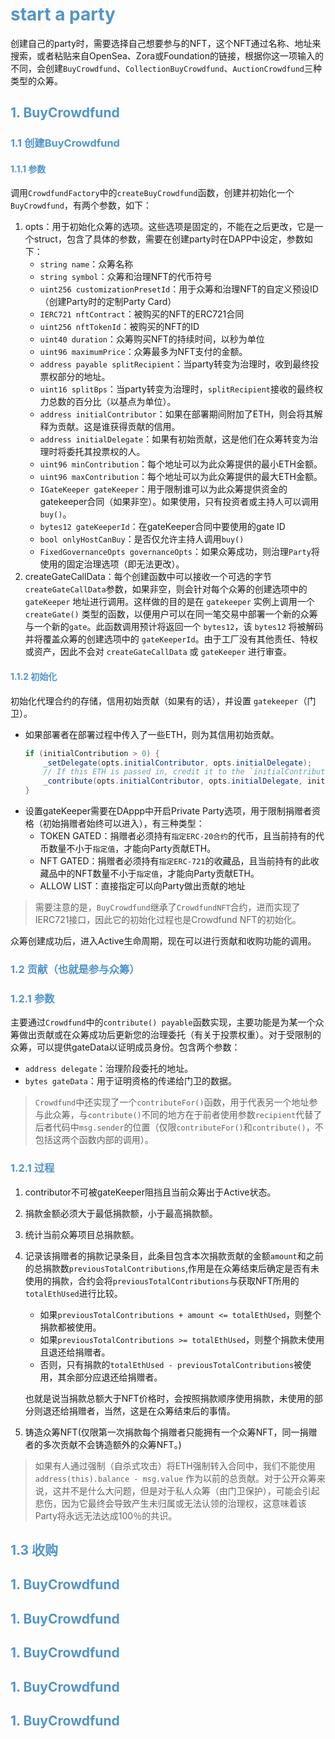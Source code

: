 # <font color="#5395ca">start a party</font>
创建自己的party时，需要选择自己想要参与的NFT，这个NFT通过名称、地址来搜索，或者粘贴来自OpenSea、Zora或Foundation的链接，根据你这一项输入的不同，会创建`BuyCrowdfund`、`CollectionBuyCrowdfund`、`AuctionCrowdfund`三种类型的众筹。

## <font color="#5395ca">1. BuyCrowdfund</font>
### <font color="#5395ca">1.1 创建BuyCrowdfund</font>
#### <font color="#5395ca">1.1.1 参数</font>
调用`CrowdfundFactory`中的`createBuyCrowdfund`函数，创建并初始化一个`BuyCrowdfund`，有两个参数，如下：
1. opts：用于初始化众筹的选项。这些选项是固定的，不能在之后更改，它是一个struct，包含了具体的参数，需要在创建party时在DAPP中设定，参数如下：
     * `string name`：众筹名称
     * `string symbol`：众筹和治理NFT的代币符号
     * `uint256 customizationPresetId`：用于众筹和治理NFT的自定义预设ID（创建Party时的定制Party Card）
     * `IERC721 nftContract`：被购买的NFT的ERC721合同
     * `uint256 nftTokenId`：被购买的NFT的ID
     * `uint40 duration`：众筹购买NFT的持续时间，以秒为单位
     * `uint96 maximumPrice`：众筹最多为NFT支付的金额。
     * `address payable splitRecipient`：当party转变为治理时，收到最终投票权部分的地址。
     * `uint16 splitBps`：当party转变为治理时，`splitRecipient`接收的最终权力总数的百分比（以基点为单位）。
     * `address initialContributor`：如果在部署期间附加了ETH，则会将其解释为贡献。这是谁获得贡献的信用。
     * `address initialDelegate`：如果有初始贡献，这是他们在众筹转变为治理时将委托其投票权的人。
     * `uint96 minContribution`：每个地址可以为此众筹提供的最小ETH金额。
     * `uint96 maxContribution`：每个地址可以为此众筹提供的最大ETH金额。
     * `IGateKeeper gateKeeper`：用于限制谁可以为此众筹提供资金的gatekeeper合同（如果非空）。如果使用，只有投资者或主持人可以调用`buy()`。
     * `bytes12 gateKeeperId`：在gateKeeper合同中要使用的gate ID
     * `bool onlyHostCanBuy`：是否仅允许主持人调用`buy()`
     * `FixedGovernanceOpts governanceOpts`：如果众筹成功，则治理`Party`将使用的固定治理选项（即无法更改）。
2. createGateCallData：每个创建函数中可以接收一个可选的字节`createGateCallData`参数，如果非空，则会针对每个众筹的创建选项中的 `gateKeeper` 地址进行调用。这样做的目的是在 `gatekeeper` 实例上调用一个 `createGate()` 类型的函数，以便用户可以在同一笔交易中部署一个新的众筹与一个新的`gate`。此函数调用预计将返回一个 `bytes12`，该 `bytes12` 将被解码并将覆盖众筹的创建选项中的 `gateKeeperId`。由于工厂没有其他责任、特权或资产，因此不会对 `createGateCallData` 或 `gateKeeper` 进行审查。
#### <font color="#5395ca">1.1.2 初始化</font>
初始化代理合约的存储，信用初始贡献（如果有的话），并设置 `gatekeeper`（门卫）。
* 如果部署者在部署过程中传入了一些ETH，则为其信用初始贡献。
    ```java
    if (initialContribution > 0) {
        _setDelegate(opts.initialContributor, opts.initialDelegate);
        // If this ETH is passed in, credit it to the `initialContributor`.
        _contribute(opts.initialContributor, opts.initialDelegate, initialContribution, 0, "");
    }
    ```
* 设置gateKeeper需要在DAppp中开启Private Party选项，用于限制捐赠者资格（初始捐赠者始终可以进入），有三种类型：
  * TOKEN GATED：捐赠者必须持有`指定ERC-20合约`的代币，且当前持有的代币数量不小于`指定值`，才能向Party贡献ETH。
  * NFT GATED：捐赠者必须持有`指定ERC-721`的收藏品，且当前持有的此收藏品中的NFT数量不小于`指定值`，才能向Party贡献ETH。
  * ALLOW LIST：直接指定可以向Party做出贡献的地址
> 需要注意的是，`BuyCrowdfund`继承了`CrowdfundNFT`合约，进而实现了IERC721接口，因此它的初始化过程也是Crowdfund NFT的初始化。

众筹创建成功后，进入Active生命周期，现在可以进行贡献和收购功能的调用。

### <font color="#5395ca">1.2 贡献（也就是参与众筹）</font>
### <font color="#5395ca">1.2.1 参数</font>
主要通过`Crowdfund`中的`contribute() payable`函数实现，主要功能是为某一个众筹做出贡献或在众筹成功后更新您的治理委托（有关于投票权重）。对于受限制的众筹，可以提供gateData以证明成员身份。包含两个参数：
* `address delegate`：治理阶段委托的地址。
* `bytes gateData`：用于证明资格的传递给门卫的数据。
> `Crowdfund`中还实现了一个`contributeFor()`函数，用于代表另一个地址参与此众筹，与`contribute()`不同的地方在于前者使用参数`recipient`代替了后者代码中`msg.sender`的位置（仅限`contributeFor()`和`contribute()`，不包括这两个函数内部的调用）。

### <font color="#5395ca">1.2.1 过程</font>
1. contributor不可被gateKeeper阻挡且当前众筹出于Active状态。
2. 捐款金额必须大于最低捐款额，小于最高捐款额。
3. 统计当前众筹项目总捐款额。
4. 记录该捐赠者的捐款记录条目，此条目包含本次捐款贡献的金额`amount`和之前的总捐款数`previousTotalContributions`,作用是在众筹结束后确定是否有未使用的捐款，合约会将`previousTotalContributions`与获取NFT所用的`totalEthUsed`进行比较。
    * 如果`previousTotalContributions + amount <= totalEthUsed`，则整个捐款都被使用。
    * 如果`previousTotalContributions >= totalEthUsed`，则整个捐款未使用且退还给捐赠者。
    * 否则，只有捐款的`totalEthUsed - previousTotalContributions`被使用，其余部分应退还给捐赠者。

    也就是说当捐款总额大于NFT价格时，会按照捐款顺序使用捐款，未使用的部分则退还给捐赠者，当然，这是在众筹结束后的事情。
1. 铸造众筹NFT(仅限第一次捐款每个捐赠者只能拥有一个众筹NFT，同一捐赠者的多次贡献不会铸造额外的众筹NFT。)

> 如果有人通过强制（自杀式攻击）将ETH强制转入合同中，我们不能使用 `address(this).balance - msg.value` 作为以前的总贡献。对于公开众筹来说，这并不是什么大问题，但是对于私人众筹（由门卫保护），可能会引起悲伤，因为它最终会导致产生未归属或无法认领的治理权，这意味着该Party将永远无法达成100％的共识。

## <font color="#5395ca">1.3 收购</font>
## <font color="#5395ca">1. BuyCrowdfund</font>
## <font color="#5395ca">1. BuyCrowdfund</font>
## <font color="#5395ca">1. BuyCrowdfund</font>
## <font color="#5395ca">1. BuyCrowdfund</font>
## <font color="#5395ca">1. BuyCrowdfund</font>


